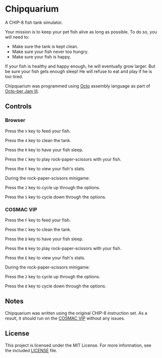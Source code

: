 # Chipquarium
A CHIP-8 fish tank simulator.

Your mission is to keep your pet fish alive as long as possible. To do so, you
will need to:
* Make sure the tank is kept clean.
* Make sure your fish never too hungry.
* Make sure your fish is happy.

If your fish is healthy and happy enough, he will eventually grow larger. But be
sure your fish gets enough sleep! He will refuse to eat and play if he is too
tired.

Chipquarium was programmed using [Octo][1] assembly language as part of
[Octo-ber Jam III][2].

## Controls

### Browser
Press the `V` key to feed your fish.

Press the `4` key to clean the tank.

Press the `R` key to have your fish sleep.

Press the `C` key to play rock-paper-scissors with your fish.

Press the `F` key to view your fish's stats.

During the rock-paper-scissors minigame:

Press the `2` key to cycle up through the options.

Press the `S` key to cycle down through the options.

### COSMAC VIP
Press the `F` key to feed your fish.

Press the `C` key to clean the tank.

Press the `D` key to have your fish sleep.

Press the `B` key to play rock-paper-scissors with your fish.

Press the `E` key to view your fish's stats.

During the rock-paper-scissors minigame:

Press the `2` key to cycle up through the options.

Press the `8` key to cycle down through the options.

## Notes
Chipquarium was written using the original CHIP-8 instruction set. As a result,
it should run on the [COSMAC VIP][3] without any issues.

## License
This project is licensed under the MIT License. For more information, see the
included [LICENSE][4] file.

[1]: http://github.com/JohnEarnest/Octo "JohnEarnest / Octo"
[2]: http://www.awfuljams.com/octojam-iii/ "Octo-ber Jam III"
[3]: http://en.wikipedia.org/wiki/COSMAC_VIP "COSMAC VIP"
[4]: LICENSE "MIT License"
